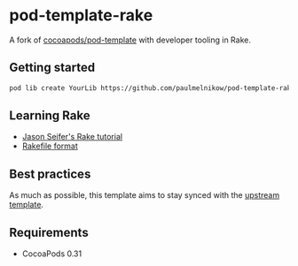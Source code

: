pod-template-rake
=================

A fork of [cocoapods/pod-template][upstream] with developer tooling in Rake.

Getting started
---------------

```sh
pod lib create YourLib https://github.com/paulmelnikow/pod-template-rake.git
```

Learning Rake
-------------

- [Jason Seifer's Rake tutorial](http://jasonseifer.com/2010/04/06/rake-tutorial)
- [Rakefile format](http://ruby-doc.org/core-2.0.0/doc/rake/rakefile_rdoc.html)

Best practices
--------------

As much as possible, this template aims to stay synced with the
[upstream template][upstream].

Requirements
------------

- CocoaPods 0.31


[upstream]: https://github.com/cocoapods/pod-template
